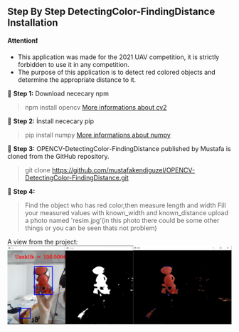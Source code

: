 ## Step By Step DetectingColor-FindingDistance Installation

**Attention❗️** 
* This application was made for the 2021 UAV competition, it is strictly forbidden to use it in any competition.
* The purpose of this application is to detect red colored objects and determine the appropriate distance to it.

🔺 **Step 1:** Download nececary npm 
>npm install opencv [More informations about cv2][cv2]

🔺 **Step 2:** İnstall nececary pip
>pip install numpy [More informations about numpy][numpy]
 
🔺 **Step 3:** OPENCV-DetectingColor-FindingDistance published by Mustafa is cloned from the GitHub repository.
>git clone https://github.com/mustafakendiguzel/OPENCV-DetectingColor-FindingDistance.git

🔺 **Step 4:** 
>Find the object who has red color,then measure length and width
>Fill your measured values with known_width and known_distance
>upload a photo named 'resim.jpg'(in this photo there could be some other things or you can be seen thats not problem)

A view from the project: ![Mask RCNN Sample](tick.png "Mask RCNN Sample")

[cv2]: https://www.npmjs.com/package/opencv2
[numpy]: https://numpy.org/install/
